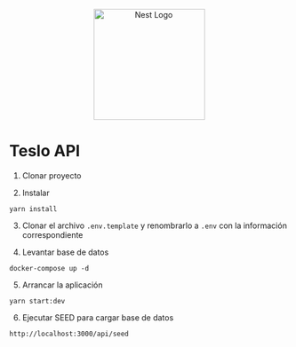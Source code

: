 <p align="center">
  <a href="http://nestjs.com/" target="blank"><img src="https://nestjs.com/img/logo-small.svg" width="200" alt="Nest Logo" /></a>
</p>


# Teslo API

1. Clonar proyecto

2. Instalar
```
yarn install
```

3. Clonar el archivo ```.env.template``` y renombrarlo a ```.env``` con la información correspondiente

4. Levantar base de datos
```
docker-compose up -d
```

5. Arrancar la aplicación
```
yarn start:dev
```

6. Ejecutar SEED para cargar base de datos
```
http://localhost:3000/api/seed
```